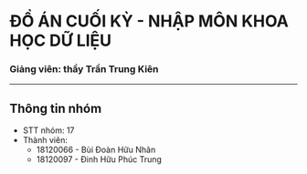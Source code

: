 # ĐỒ ÁN CUỐI KỲ - NHẬP MÔN KHOA HỌC DỮ LIỆU

### Giảng viên: thầy Trần Trung Kiên

---

## Thông tin nhóm

- STT nhóm: 17
- Thành viên: 
    + 18120066 - Bùi Đoàn Hữu Nhân
    + 18120097 - Đinh Hữu Phúc Trung
